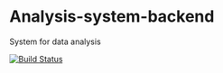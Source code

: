 # Analysis-system-backend
System for data analysis

[![Build Status](https://589f-178-54-15-175.eu.ngrok.io/job/Analysis-system-backend/badge/icon)](http://localhost:8080/job/Analysis-system-backend/)
